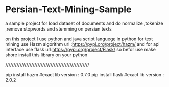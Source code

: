 # Persian-Text-Mining-Sample
a sample project for load dataset of documents and do normalize ,tokenize ,remove stopwords and stemming on persian texts

on this project I use python and java script languege 
in python for text mining use Hazm algorithm url :https://pypi.org/project/hazm/
and for api interface  use flask url:https://pypi.org/project/Flask/
so befor use make shore install this library on your python 

////////////////////////////////////////////////////

pip install hazm #exact lib version : 0.7.0
pip install flask #exact lib version : 2.0.2

